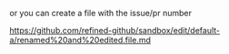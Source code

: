 or you can create a file with the issue/pr number

https://github.com/refined-github/sandbox/edit/default-a/renamed%20and%20edited.file.md

